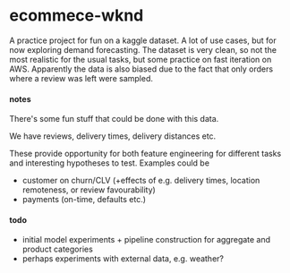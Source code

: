 # ecommece-wknd
A practice project for fun on a kaggle dataset.
A lot of use cases, but for now exploring demand forecasting.
The dataset is very clean, so not the most realistic for the usual tasks, but some practice on fast iteration on AWS.
Apparently the data is also biased due to the fact that only orders where a review was left were sampled.

#### notes
There's some fun stuff that could be done with this data.

We have reviews, delivery times, delivery distances etc.

These provide opportunity for both feature engineering for different tasks and interesting hypotheses to test.
Examples could be
- customer on churn/CLV (+effects of e.g. delivery times, location remoteness, or review favourability)
- payments (on-time, defaults etc.)


#### todo
- initial model experiments + pipeline construction for aggregate and product categories
- perhaps experiments with external data, e.g. weather?
